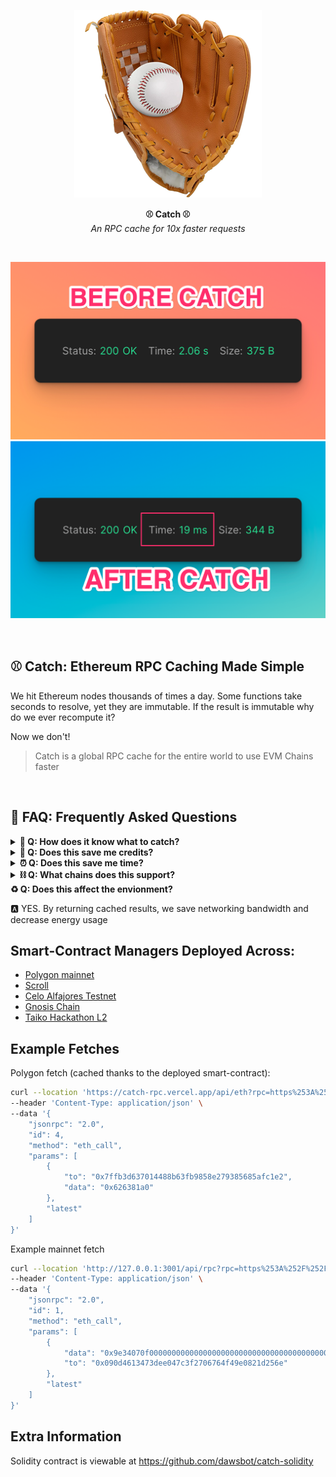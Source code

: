 <p align="center">
  <img src="public/glove-300.png" title="Logo"/>

</p>
<p align="center">
  <b>
    ⚾️ Catch ⚾️
  </b>
  <br/>
  <i>An RPC cache for 10x faster requests</i>
  <br/>
</p>

<br/>

![](public/before-catch.png)
![](public/after-catch.png)

<br/>

## ⚾️ Catch: Ethereum RPC Caching Made Simple

We hit Ethereum nodes thousands of times a day. Some functions take seconds to resolve, yet they are immutable. If the result is immutable why do we ever recompute it?

Now we don't!

> Catch is a global RPC cache for the entire world to use EVM Chains faster

<br/>

## 🌟 FAQ: Frequently Asked Questions

<details>
<summary><b>🤖 Q: How does it know what to catch?</b></summary>
<p>🅰️ The catch requirements can be specified via a smart-contract that is crowd-sourced. Each chain has its own `CatchManager` deployed, so users on each chain can decide which contracts and functions are worth caching.</p>
</details>
<details>
<summary><b>💸 Q: Does this save me credits?</b></summary>
<p>🅰️ YES. Alchemy, Infura, and other providers charge you per-request. If Catch finds a match for your request already in the cache, that data is returned before ever using your credits!</p>
</details>
<details>
<summary><b>⏰ Q: Does this save me time?</b></summary>
<p>🅰️ YES. It is much faster to resolve a cached version than to compute a value dynamically via a function in a smart-contract. <b>The time saving is often over 1 second!</b></p>
</details>
<details>
<summary><b>⛓️ Q: What chains does this support?</b></summary>
<p>🅰️ All Ethereum chains can be easily adopted by forking this repo and deploying a new `CatchManager`. That said, the easier way is to add in high-volume cache heuristics via the `cacheableConfig` directly in the typesript codebase. (more information coming soon)</p>
</details>
<summary><b>♻️ Q: Does this affect the envionment?</b></summary>
<p>🅰️ YES. By returning cached results, we save networking bandwidth and decrease energy usage</p>
</details>

## Smart-Contract Managers Deployed Across:

- [Polygon mainnet](https://polygonscan.com/address/0xcbbb04fde79e40e98d6c49b539abd60858c7b525)
- [Scroll](https://blockscout.scroll.io/address/0x70842AcB25e4381A24D489d6d3FB656C634f97eD)
- [Celo Alfajores Testnet](https://explorer.celo.org/alfajores/address/0x70842AcB25e4381A24D489d6d3FB656C634f97eD)
- [Gnosis Chain](https://blockscout.com/xdai/mainnet/address/0x70842AcB25e4381A24D489d6d3FB656C634f97eD)
- [Taiko Hackathon L2](https://l2explorer.hackathon.taiko.xyz/address/0x70842AcB25e4381A24D489d6d3FB656C634f97eD/contracts#address-tabs)
  <!-- - [Scroll Alpha Testnet]() -->
  <!-- - [Linea]() -->
  <!-- - [Optimism]() -->

## Example Fetches

Polygon fetch (cached thanks to the deployed smart-contract):

```sh
curl --location 'https://catch-rpc.vercel.app/api/eth?rpc=https%253A%252F%252Ffree-eth-node.com%252Fapi%252Fmatic&chainId=137' \
--header 'Content-Type: application/json' \
--data '{
    "jsonrpc": "2.0",
    "id": 4,
    "method": "eth_call",
    "params": [
        {
            "to": "0x7ffb3d637014488b63fb9858e279385685afc1e2",
            "data": "0x626381a0"
        },
        "latest"
    ]
}'
```

Example mainnet fetch

```sh
curl --location 'http://127.0.0.1:3001/api/rpc?rpc=https%253A%252F%252Ffree-eth-node.com%252Fapi%252Feth' \
--header 'Content-Type: application/json' \
--data '{
    "jsonrpc": "2.0",
    "id": 1,
    "method": "eth_call",
    "params": [
        {
            "data": "0x9e34070f0000000000000000000000000000000000000000000000000000000000000002",
            "to": "0x090d4613473dee047c3f2706764f49e0821d256e"
        },
        "latest"
    ]
}'
```

## Extra Information

Solidity contract is viewable at https://github.com/dawsbot/catch-solidity
